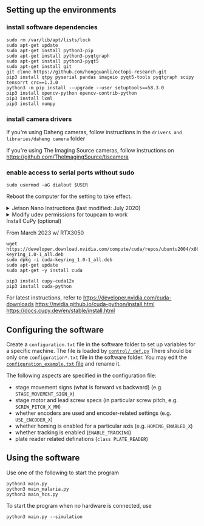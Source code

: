 ## Setting up the environments

### install software dependencies
```
sudo rm /var/lib/apt/lists/lock
sudo apt-get update
sudo apt-get install python3-pip
sudo apt-get install python3-pyqtgraph
sudo apt-get install python3-pyqt5
sudo apt-get install git
git clone https://github.com/hongquanli/octopi-research.git
pip3 install qtpy pyserial pandas imageio pyqt5-tools pyqtgraph scipy tensorrt crc==1.3.0
python3 -m pip install --upgrade --user setuptools==58.3.0
pip3 install opencv-python opencv-contrib-python
pip3 install lxml
pip3 install numpy
```

### install camera drivers
If you're using Daheng cameras, follow instructions in the `drivers and libraries/daheng camera` folder

If you're using The Imaging Source cameras, follow instructions on https://github.com/TheImagingSource/tiscamera 

### enable access to serial ports without sudo

```
sudo usermod -aG dialout $USER
```
Reboot the computer for the setting to take effect.

<details>
<summary>Jetson Nano Instructions (last modified: July 2020)</summary>

### (optional) install pytorch and torchvision on Jetson Nano
Follow instructions on https://forums.developer.nvidia.com/t/pytorch-for-jetson-nano-version-1-5-0-now-available/72048

```
sudo apt-get install libhdf5-serial-dev hdf5-tools libhdf5-dev zlib1g-dev zip libjpeg8-dev liblapack-dev libblas-dev gfortran
sudo apt-get install python3-pip libopenblas-base libopenmpi-dev 
pip3 install -U pip testresources setuptools
pip3 install Cython
wget https://nvidia.box.com/shared/static/3ibazbiwtkl181n95n9em3wtrca7tdzp.whl -o torch-1.5.0-cp36-cp36m-linux_aarch64.whl
pip3 install torch-1.5.0-cp36-cp36m-linux_aarch64.whl
```
```
sudo apt-get install libjpeg-dev zlib1g-dev
git clone --branch torchvision v0.6.0 https://github.com/pytorch/vision torchvision   # see below for version of torchvision to download
cd torchvision
sudo python3 setup.py install
```
</details>
<details>
<summary>Modify udev permissions for toupcam to work</summary>
If using a compatible Toupcam camera on Linux, copy the file `software/drivers and libraries/toupcam/linux/udev/99-toupcam.rules` to `/etc/udev/rules.d`
(via `sudo cp`) before connecting the camera.
</details>

<summary>Install CuPy (optional)</summary>

From March 2023 w/ RTX3050
```
wget https://developer.download.nvidia.com/compute/cuda/repos/ubuntu2004/x86_64/cuda-keyring_1.0-1_all.deb
sudo dpkg -i cuda-keyring_1.0-1_all.deb
sudo apt-get update
sudo apt-get -y install cuda

pip3 install cupy-cuda12x
pip3 install cuda-python
```
For latest instructions, refer to 
https://developer.nvidia.com/cuda-downloads
https://nvidia.github.io/cuda-python/install.html
https://docs.cupy.dev/en/stable/install.html

</details>

## Configuring the software
Create a `configuration.txt` file in the software folder to set up variables for a specific machine. The file is loaded by [`control/_def.py`](https://github.com/hongquanli/octopi-research/blob/master/software/control/_def.py) There should be only one `configuration*.txt` file in the software folder. You may edit the [`configuration_example.txt` file](https://github.com/hongquanli/octopi-research/blob/master/software/configuration_example.txt) and rename it.

The following aspects are specified in the configuration file:
- stage movement signs (what is forward vs backward) (e.g. `STAGE_MOVEMENT_SIGN_X`)
- stage motor and lead screw specs (in particular screw pitch, e.g. `SCREW_PITCH_X_MM`)
- whether encoders are used and encoder-related settings (e.g. `USE_ENCODER_X`)
- whether homing is enabled for a particular axis (e.g. `HOMING_ENABLED_X`)
- whether tracking is enabled (`ENABLE_TRACKING`)
- plate reader related definations (`class PLATE_READER`)

## Using the software
Use one of the following to start the program
```
python3 main.py
python3 main_malaria.py
python3 main_hcs.py
```
To start the program when no hardware is connected, use
```
python3 main.py --simulation
```
